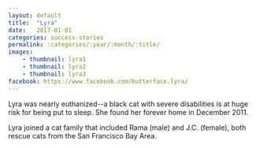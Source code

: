 ```yaml
---
layout: default
title:  "Lyra"
date:   2017-01-01
categories: success-stories
permalink: :categories/:year/:month/:title/
images:
    - thumbnail: lyra1
    - thumbnail: lyra2
    - thumbnail: lyra3
facebook: https://www.facebook.com/butterface.lyra/
---
```


Lyra was nearly euthanized--a black cat with severe disabilities is at huge risk for being put to sleep. She found her forever home in December 2011.

Lyra joined a cat family that included Rama (male) and J.C. (female), both rescue cats from the San Francisco Bay Area. 